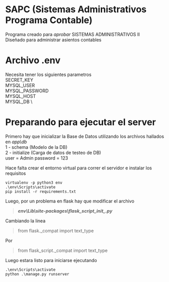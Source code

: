 # SAPC (Sistemas Administrativos Programa Contable)
Programa creado para *aprobar* SISTEMAS ADMINISTRATIVOS II \
Diseñado para administrar asientos contables

# Archivo .env
Necesita tener los siguientes parametros \
SECRET_KEY  \
MYSQL_USER  \
MYSQL_PASSWORD \
MYSQL_HOST \
MYSQL_DB \
# Preparando para ejecutar el server
Primero hay que inicializar la Base de Datos utilizando los archivos hallados en *app\db* \
1 - schema (Modelo de la DB) \
2 - initialize (Carga de datos de testeo de DB)\
user = Admin password = 123

Hace falta crear el entorno virtual para correr el servidor e instalar los requisitos
```
virtualenv -p python3 env 
.\env\Scripts\activate
pip install -r requirements.txt
```

Luego, por un problema en flask hay que modificar el archivo 
> ***env\Lib\site-packages\flask_script\__init__.py***

Cambiando la linea 

> from flask._compat import text_type

Por
> from flask_script._compat import text_type

Luego estara listo para iniciarse ejecutando
```
.\env\Scripts\activate
python .\manage.py runserver
```
